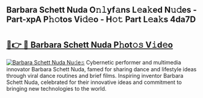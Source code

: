 ## Barbara Schett Nuda O𝚗𝚕yf𝚊ns L𝚎a𝚔ed N𝚞𝚍es - Part-xpA P𝚑𝚘tos Vi𝚍𝚎o - H𝚘𝚝 Part L𝚎a𝚔s 4da7D

# <h2><a href="http://kf8w374.oniu.top/?m=Barbara+Schett+Nuda">🔗👉 🔴 Barbara Schett Nuda P𝚑ot𝚘𝚜 V𝚒d𝚎o</a></h2>

[![Barbara Schett Nuda Nu𝚍e𝚜](https://i.imgur.com/0qMVB7G.gif)](http://kf8w374.oniu.top/?m=Barbara+Schett+Nuda)
Cybernetic performer and multimedia innovator Barbara Schett Nuda, famed for sharing dance and lifestyle ideas through viral dance routines and brief films. Inspiring inventor Barbara Schett Nuda, celebrated for their innovative ideas and commitment to bringing new technologies to the world.  
